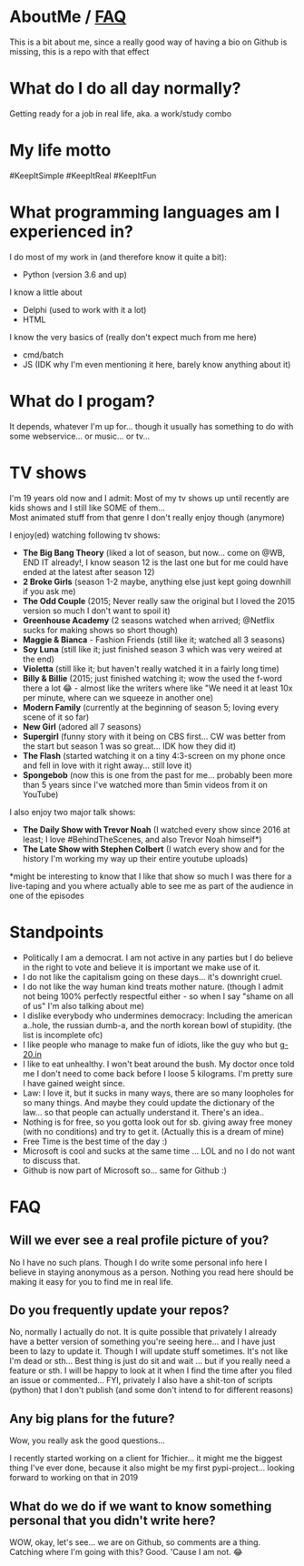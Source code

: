 # AboutMe / [FAQ](#FAQ)
This is a bit about me, since a really good way of having a bio on Github is missing, this is a repo with that effect

# What do I do all day normally?
Getting ready for a job in real life, aka. a work/study combo

# My life motto

#KeepItSimple #KeepItReal #KeepItFun

# What programming languages am I experienced in?
I do most of my work in (and therefore know it quite a bit):

- Python (version 3.6 and up)

I know a little about

- Delphi (used to work with it a lot)
- HTML

I know the very basics of (really don't expect much from me here)

- cmd/batch
- JS (IDK why I'm even mentioning it here, barely know anything about it)


# What do I progam?

It depends, whatever I'm up for... though it usually has something to do with some webservice... or music... or tv... 

# TV shows

I'm 19 years old now and I admit: Most of my tv shows up until recently are kids shows and I still like SOME of them...
<br />Most animated stuff from that genre I don't really enjoy though (anymore)

I enjoy(ed) watching following tv shows:

- **The Big Bang Theory** (liked a lot of season, but now... come on @WB, END IT already!, I know season 12 is the last one but for me could have ended at the latest after season 12)
- **2 Broke Girls** (season 1-2 maybe, anything else just kept going downhill if you ask me)
- **The Odd Couple** (2015; Never really saw the original but I loved the 2015 version so much I don't want to spoil it)
- **Greenhouse Academy** (2 seasons watched when arrived; @Netflix sucks for making shows so short though)
- **Maggie & Bianca** - Fashion Friends (still like it; watched all 3 seasons)
- **Soy Luna** (still like it; just finished season 3 which was very weired at the end)
- **Violetta** (still like it; but haven't really watched it in a fairly long time)
- **Billy & Billie** (2015; just finished watching it; wow the used the f-word there a lot 😂 - almost like the writers where like "We need it at least 10x per minute, where can we squeeze in another one)
- **Modern Family** (currently at the beginning of season 5; loving every scene of it so far)
- **New Girl** (adored all 7 seasons)
- **Supergirl** (funny story with it being on CBS first... CW was better from the start but season 1 was so great... IDK how they did it)
- **The Flash** (started watching it on a tiny 4:3-screen on my phone once and fell in love with it right away... still love it)
- **Spongebob** (now this is one from the past for me... probably been more than 5 years since I've watched more than 5min videos from it on YouTube)


I also enjoy two major talk shows:

- **The Daily Show with Trevor Noah** (I watched every show since 2016 at least; I love #BehindTheScenes, and also Trevor Noah himself*)
- **The Late Show with Stephen Colbert** (I watch every show and for the history I'm working my way up their entire youtube uploads)

*might be interesting to know that I like that show so much I was there for a live-taping and you where actually able to see me as part of the audience in one of the episodes

# Standpoints

- Politically I am a democrat. I am not active in any parties but I do believe in the right to vote and believe it is important we make use of it.
- I do not like the capitalism going on these days... it's downright cruel.
- I do not like the way human kind treats mother nature. (though I admit not being 100% perfectly respectful either - so when I say "shame on all of us" I'm also talking about me)
- I dislike everybody who undermines democracy: Including the american a..hole, the russian dumb-a, and the north korean bowl of stupidity. (the list is incomplete ofc)
- I like people who manage to make fun of idiots, like the guy who but [g-20.in](http://g-20.in)
- I like to eat unhealthy. I won't beat around the bush. My doctor once told me I don't need to come back before I loose 5 kilograms. I'm pretty sure I have gained weight since.
- Law: I love it, but it sucks in many ways, there are so many loopholes for so many things. And maybe they could update the dictionary of the law... so that people can actually understand it. There's an idea..
- Nothing is for free, so you gotta look out for sb. giving away free money (with no conditions) and try to get it. (Actually this is a dream of mine)
- Free Time is the best time of the day :)
- Microsoft is cool and sucks at the same time ... LOL and no I do not want to discuss that.
- Github is now part of Microsoft so... same for Github :)


# FAQ

## Will we ever see a real profile picture of you?
No I have no such plans. Though I do write some personal info here I believe in staying anonymous as a person. Nothing you read here should be making it easy for you to find me in real life.

## Do you frequently update your repos?
No, normally I actually do not. It is quite possible that privately I already have a better version of something you're seeing here... and I have just been to lazy to update it. Though I will update stuff sometimes. It's not like I'm dead or sth... Best thing is just do sit and wait ... but if you really need a feature or sth. I will be happy to look at it when I find the time after you filed an issue or commented...
FYI, privately I also have a shit-ton of scripts (python) that I don't publish (and some don't intend to for different reasons)


## Any big plans for the future?
Wow, you really ask the good questions... 

I recently started working on a client for 1fichier... it might me the biggest thing I've ever done, because it also might be my first pypi-project... looking forward to working on that in 2019

## What do we do if we want to know something personal that you didn't write here?

WOW, okay, let's see... we are on Github, so comments are a thing. Catching where I'm going with this? Good. 'Cause I am not. 😂
